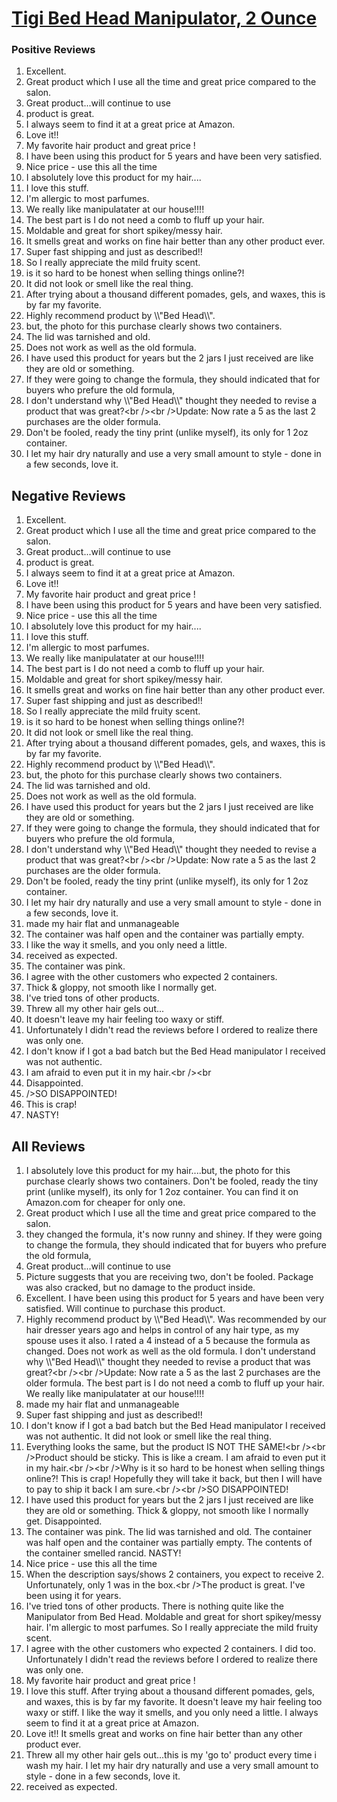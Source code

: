 # [Tigi Bed Head Manipulator, 2 Ounce](https://products.checkmycream.com/products/Tigi-Bed-Head-Manipulator-2-Ounce.html)

### Positive Reviews

<ol>
      <li>Excellent.</li>
      <li>Great product which I use all the time and great price compared to the salon.</li>
      <li>Great product...will continue to use</li>
      <li>product is great.  </li>
      <li>I always seem to find it at a great price at Amazon.</li>
      <li>Love it!!  </li>
      <li>My favorite hair product and great price !</li>
      <li>I have been using this product for 5 years and have been very satisfied.</li>
      <li>Nice price - use this all the time</li>
      <li>I absolutely love this product for my hair....</li>
      <li>I love this stuff.</li>
      <li>I&#x27;m allergic to most parfumes.</li>
      <li>We really like manipulatater at our house!!!!</li>
      <li>The best part is I do not need a comb to fluff up your hair.</li>
      <li>Moldable and great for short spikey/messy hair.</li>
      <li>It smells great and works on fine hair better than any other product ever.</li>
      <li>Super fast shipping and just as described!!</li>
      <li>So I really appreciate the mild fruity scent.</li>
      <li>is it so hard to be honest when selling things online?!</li>
      <li>It did not look or smell like the real thing.</li>
      <li>After trying about a thousand different pomades, gels, and waxes, this is by far my favorite.</li>
      <li>Highly recommend product by \\&quot;Bed Head\\&quot;.</li>
      <li>but, the photo for this purchase clearly shows two containers.</li>
      <li>The lid was tarnished and old.</li>
      <li>Does not work as well as the old formula.</li>
      <li>I have used this product for years but the 2 jars I just received are like they are old or something.</li>
      <li>If they were going to change the formula, they should indicated that for buyers who prefure the old formula,</li>
      <li>I don&#x27;t understand why \\&quot;Bed Head\\&quot; thought they needed to revise a product that was great?&lt;br /&gt;&lt;br /&gt;Update: Now rate a 5 as the last 2 purchases are the older formula.</li>
      <li>Don&#x27;t be fooled, ready the tiny print (unlike myself), its only for 1 2oz container.  </li>
      <li>I let my hair dry naturally and use a very small amount to style - done in a few seconds, love it.</li>
</ol>


<h2>Negative Reviews</h2>
<ol>
<li> Excellent.</li>
<li> Great product which I use all the time and great price compared to the salon.</li>
<li> Great product...will continue to use</li>
<li> product is great.  </li>
<li> I always seem to find it at a great price at Amazon.</li>
<li> Love it!!  </li>
<li> My favorite hair product and great price !</li>
<li> I have been using this product for 5 years and have been very satisfied.</li>
<li> Nice price - use this all the time</li>
<li> I absolutely love this product for my hair....</li>
<li> I love this stuff.</li>
<li> I&#x27;m allergic to most parfumes.</li>
<li> We really like manipulatater at our house!!!!</li>
<li> The best part is I do not need a comb to fluff up your hair.</li>
<li> Moldable and great for short spikey/messy hair.</li>
<li> It smells great and works on fine hair better than any other product ever.</li>
<li> Super fast shipping and just as described!!</li>
<li> So I really appreciate the mild fruity scent.</li>
<li> is it so hard to be honest when selling things online?!</li>
<li> It did not look or smell like the real thing.</li>
<li> After trying about a thousand different pomades, gels, and waxes, this is by far my favorite.</li>
<li> Highly recommend product by \\&quot;Bed Head\\&quot;.</li>
<li> but, the photo for this purchase clearly shows two containers.</li>
<li> The lid was tarnished and old.</li>
<li> Does not work as well as the old formula.</li>
<li> I have used this product for years but the 2 jars I just received are like they are old or something.</li>
<li> If they were going to change the formula, they should indicated that for buyers who prefure the old formula,</li>
<li> I don&#x27;t understand why \\&quot;Bed Head\\&quot; thought they needed to revise a product that was great?&lt;br /&gt;&lt;br /&gt;Update: Now rate a 5 as the last 2 purchases are the older formula.</li>
<li> Don&#x27;t be fooled, ready the tiny print (unlike myself), its only for 1 2oz container.  </li>
<li> I let my hair dry naturally and use a very small amount to style - done in a few seconds, love it.</li>
<li> made my hair flat and unmanageable</li>
<li> The container was half open and the container was partially empty.  </li>
<li> I like the way it smells, and you only need a little.</li>
<li> received as expected.</li>
<li> The container was pink.  </li>
<li> I agree with the other customers who expected 2 containers.  </li>
<li> Thick &amp; gloppy, not smooth like I normally get.</li>
<li> I&#x27;ve tried tons of other products.</li>
<li> Threw all my other hair gels out...</li>
<li> It doesn&#x27;t leave my hair feeling too waxy or stiff.</li>
<li> Unfortunately I didn&#x27;t read the reviews before I ordered to realize there was only one.</li>
<li> I don&#x27;t know if I got a bad batch but the Bed Head manipulator I received was not authentic.  </li>
<li> I am afraid to even put it in my hair.&lt;br /&gt;&lt;br</li>
<li> Disappointed.</li>
<li> /&gt;SO DISAPPOINTED!</li>
<li> This is crap!</li>
<li> NASTY!</li>
</ol>

<h2>All Reviews</h2>

<ol>
    <li> I absolutely love this product for my hair....but, the photo for this purchase clearly shows two containers. Don&#x27;t be fooled, ready the tiny print (unlike myself), its only for 1 2oz container.  You can find it on Amazon.com for cheaper for only one.</li>
    <li> Great product which I use all the time and great price compared to the salon.</li>
    <li> they changed the formula, it&#x27;s now runny and shiney. If they were going to change the formula, they should indicated that for buyers who prefure the old formula,</li>
    <li> Great product...will continue to use</li>
    <li> Picture suggests that you are receiving two, don&#x27;t be fooled.  Package was also cracked, but no damage to the product inside.</li>
    <li> Excellent. I have been using this product for 5 years and have been very satisfied. Will continue to purchase this product.</li>
    <li> Highly recommend product by \\&quot;Bed Head\\&quot;. Was recommended by our hair dresser years ago and helps in control of any hair type, as my spouse uses it also. I rated a 4 instead of a 5 because the formula as changed. Does not work as well as the old formula. I don&#x27;t understand why \\&quot;Bed Head\\&quot; thought they needed to revise a product that was great?&lt;br /&gt;&lt;br /&gt;Update: Now rate a 5 as the last 2 purchases are the older formula. The best part is I do not need a comb to fluff up your hair. We really like manipulatater at our house!!!!</li>
    <li> made my hair flat and unmanageable</li>
    <li> Super fast shipping and just as described!!</li>
    <li> I don&#x27;t know if I got a bad batch but the Bed Head manipulator I received was not authentic.  It did not look or smell like the real thing.</li>
    <li> Everything looks the same, but the product IS NOT THE SAME!&lt;br /&gt;&lt;br /&gt;Product should be sticky. This is like a cream. I am afraid to even put it in my hair.&lt;br /&gt;&lt;br /&gt;Why is it so hard to be honest when selling things online?! This is crap! Hopefully they will take it back, but then I will have to pay to ship it back I am sure.&lt;br /&gt;&lt;br /&gt;SO DISAPPOINTED!</li>
    <li> I have used this product for years but the 2 jars I just received are like they are old or something. Thick &amp; gloppy, not smooth like I normally get. Disappointed.</li>
    <li> The container was pink.  The lid was tarnished and old. The container was half open and the container was partially empty.  The contents of the container smelled rancid.  NASTY!</li>
    <li> Nice price - use this all the time</li>
    <li> When the description says/shows 2 containers, you expect to receive 2.  Unfortunately, only 1 was in the box.&lt;br /&gt;The product is great.  I&#x27;ve been using it for years.</li>
    <li> I&#x27;ve tried tons of other products. There is nothing quite like the Manipulator from Bed Head. Moldable and great for short spikey/messy hair. I&#x27;m allergic to most parfumes. So I really appreciate the mild fruity scent.</li>
    <li> I agree with the other customers who expected 2 containers.  I did too.  Unfortunately I didn&#x27;t read the reviews before I ordered to realize there was only one.</li>
    <li> My favorite hair product and great price !</li>
    <li> I love this stuff. After trying about a thousand different pomades, gels, and waxes, this is by far my favorite. It doesn&#x27;t leave my hair feeling too waxy or stiff. I like the way it smells, and you only need a little. I always seem to find it at a great price at Amazon.</li>
    <li> Love it!!  It smells great and works on fine hair better than any other product ever.</li>
    <li> Threw all my other hair gels out...this is my &#x27;go to&#x27; product every time i wash my hair. I let my hair dry naturally and use a very small amount to style - done in a few seconds, love it.</li>
    <li> received as expected.</li>
</ol>




